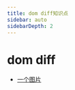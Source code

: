 ```yaml
---
title: dom diff知识点
sidebar: auto
sidebarDepth: 2
---
```

# dom diff 
- [一个图片](https://img-blog.csdn.net/20180717182348969)